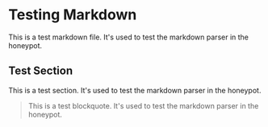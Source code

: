 # Testing Markdown

This is a test markdown file. It's used to test the markdown parser in the honeypot.

## Test Section

This is a test section. It's used to test the markdown parser in the honeypot.

> This is a test blockquote. It's used to test the markdown parser in the honeypot.
